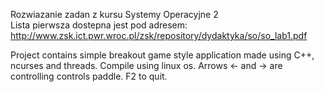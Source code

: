 Rozwiazanie zadan z kursu Systemy Operacyjne 2 <br>
Lista pierwsza dostepna jest pod adresem: http://www.zsk.ict.pwr.wroc.pl/zsk/repository/dydaktyka/so/so_lab1.pdf


Project contains simple breakout game style application made using C++, ncurses and threads. Compile using linux os. Arrows <- and -> are controlling controls paddle. F2 to quit.
